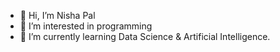 - 👋 Hi, I’m Nisha Pal
- 👀 I’m interested in programming
- 🌱 I’m currently learning Data Science & Artificial Intelligence.
